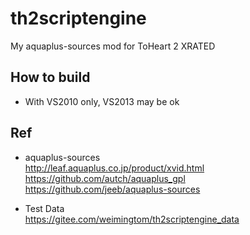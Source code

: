 # th2scriptengine
My aquaplus-sources mod for ToHeart 2 XRATED

## How to build  
* With VS2010 only, VS2013 may be ok  

## Ref  
* aquaplus-sources  
http://leaf.aquaplus.co.jp/product/xvid.html  
https://github.com/autch/aquaplus_gpl  
https://github.com/jeeb/aquaplus-sources  

* Test Data  
https://gitee.com/weimingtom/th2scriptengine_data  
